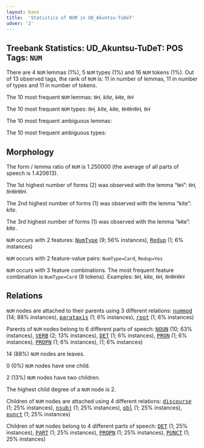 ```yaml
---
layout: base
title:  'Statistics of NUM in UD_Akuntsu-TuDeT'
udver: '2'
---
```


## Treebank Statistics: UD_Akuntsu-TuDeT: POS Tags: `NUM`

There are 4 `NUM` lemmas (1%), 5 `NUM` types (1%) and 16 `NUM` tokens (1%).
Out of 13 observed tags, the rank of `NUM` is: 11 in number of lemmas, 11 in number of types and 11 in number of tokens.

The 10 most frequent `NUM` lemmas: <em>tɨrɨ, kite, kɨte, tɨɾɨ</em>

The 10 most frequent `NUM` types:  <em>tɨrɨ, kite, kɨte, tɨrɨtɨrɨtɨrɨ, tɨɾɨ</em>

The 10 most frequent ambiguous lemmas: 

The 10 most frequent ambiguous types:  



## Morphology

The form / lemma ratio of `NUM` is 1.250000 (the average of all parts of speech is 1.420613).

The 1st highest number of forms (2) was observed with the lemma “tɨrɨ”: <em>tɨrɨ, tɨrɨtɨrɨtɨrɨ</em>.

The 2nd highest number of forms (1) was observed with the lemma “kite”: <em>kite</em>.

The 3rd highest number of forms (1) was observed with the lemma “kɨte”: <em>kɨte</em>.

`NUM` occurs with 2 features: <tt><a href="aqz_tudet-feat-NumType.html">NumType</a></tt> (9; 56% instances), <tt><a href="aqz_tudet-feat-Redup.html">Redup</a></tt> (1; 6% instances)

`NUM` occurs with 2 feature-value pairs: `NumType=Card`, `Redup=Yes`

`NUM` occurs with 3 feature combinations.
The most frequent feature combination is `NumType=Card` (8 tokens).
Examples: <em>tɨrɨ, kɨte, tɨɾɨ, tɨrɨtɨrɨtɨrɨ</em>


## Relations

`NUM` nodes are attached to their parents using 3 different relations: <tt><a href="aqz_tudet-dep-nummod.html">nummod</a></tt> (14; 88% instances), <tt><a href="aqz_tudet-dep-parataxis.html">parataxis</a></tt> (1; 6% instances), <tt><a href="aqz_tudet-dep-root.html">root</a></tt> (1; 6% instances)

Parents of `NUM` nodes belong to 6 different parts of speech: <tt><a href="aqz_tudet-pos-NOUN.html">NOUN</a></tt> (10; 63% instances), <tt><a href="aqz_tudet-pos-VERB.html">VERB</a></tt> (2; 13% instances), <tt><a href="aqz_tudet-pos-DET.html">DET</a></tt> (1; 6% instances), <tt><a href="aqz_tudet-pos-PRON.html">PRON</a></tt> (1; 6% instances), <tt><a href="aqz_tudet-pos-PROPN.html">PROPN</a></tt> (1; 6% instances),  (1; 6% instances)

14 (88%) `NUM` nodes are leaves.

0 (0%) `NUM` nodes have one child.

2 (13%) `NUM` nodes have two children.

The highest child degree of a `NUM` node is 2.

Children of `NUM` nodes are attached using 4 different relations: <tt><a href="aqz_tudet-dep-discourse.html">discourse</a></tt> (1; 25% instances), <tt><a href="aqz_tudet-dep-nsubj.html">nsubj</a></tt> (1; 25% instances), <tt><a href="aqz_tudet-dep-obl.html">obl</a></tt> (1; 25% instances), <tt><a href="aqz_tudet-dep-punct.html">punct</a></tt> (1; 25% instances)

Children of `NUM` nodes belong to 4 different parts of speech: <tt><a href="aqz_tudet-pos-DET.html">DET</a></tt> (1; 25% instances), <tt><a href="aqz_tudet-pos-PART.html">PART</a></tt> (1; 25% instances), <tt><a href="aqz_tudet-pos-PROPN.html">PROPN</a></tt> (1; 25% instances), <tt><a href="aqz_tudet-pos-PUNCT.html">PUNCT</a></tt> (1; 25% instances)

